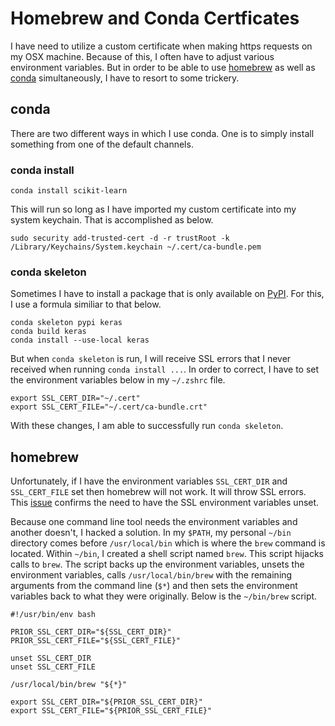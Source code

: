 # Homebrew and Conda Certficates
I have need to utilize a custom certificate when making https requests on my OSX machine.  Because of this, I often have to adjust various environment variables.  But in order to be able to use [homebrew](http://brew.sh) as well as [conda](http://conda.pydata.org/miniconda.html) simultaneously, I have to resort to some trickery.

## conda
There are two different ways in which I use conda.  One is to simply install something from one of the default channels.

### conda install
```
conda install scikit-learn
```

This will run so long as I have imported my custom certificate into my system keychain.  That is accomplished as below.

```
sudo security add-trusted-cert -d -r trustRoot -k /Library/Keychains/System.keychain ~/.cert/ca-bundle.pem
```

### conda skeleton
Sometimes I have to install a package that is only available on [PyPI](https://pypi.python.org/pypi).  For this, I use a formula similiar to that below.

```
conda skeleton pypi keras
conda build keras
conda install --use-local keras
```

But when `conda skeleton` is run, I will receive SSL errors that I never received when running `conda install ...`.  In order to correct, I have to set the environment variables below in my `~/.zshrc` file.

```
export SSL_CERT_DIR="~/.cert"
export SSL_CERT_FILE="~/.cert/ca-bundle.crt"
```

With these changes, I am able to successfully run `conda skeleton`.

## homebrew
Unfortunately, if I have the environment variables `SSL_CERT_DIR` and `SSL_CERT_FILE` set then homebrew will not work.  It will throw SSL errors.  This [issue](https://github.com/Homebrew/legacy-homebrew/issues/43154) confirms the need to have the SSL environment variables unset.

Because one command line tool needs the environment variables and another doesn't, I hacked a solution.  In my `$PATH`, my personal `~/bin` directory comes before `/usr/local/bin` which is where the `brew` command is located.  Within `~/bin`, I created a shell script named `brew`.  This script hijacks calls to `brew`.  The script backs up the environment variables, unsets the environment variables, calls `/usr/local/bin/brew` with the remaining arguments from the command line (`$*`) and then sets the environment variables back to what they were originally.  Below is the `~/bin/brew` script.

```
#!/usr/bin/env bash

PRIOR_SSL_CERT_DIR="${SSL_CERT_DIR}"
PRIOR_SSL_CERT_FILE="${SSL_CERT_FILE}"

unset SSL_CERT_DIR
unset SSL_CERT_FILE

/usr/local/bin/brew "${*}"

export SSL_CERT_DIR="${PRIOR_SSL_CERT_DIR}"
export SSL_CERT_FILE="${PRIOR_SSL_CERT_FILE}"
```
